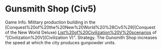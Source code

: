 # Gunsmith Shop (Civ5)

Game Info.
Military production building in the [Conquest%20of%20the%20New%20World%20%28Civ5%29](Conquest of the New World Deluxe) [List%20of%20Civilization%20V%20scenarios](scenario) of "[Civilization%20V](Civilization V)".
Strategy.
The Gunsmith Shop increases the speed at which the city produces gunpowder units.